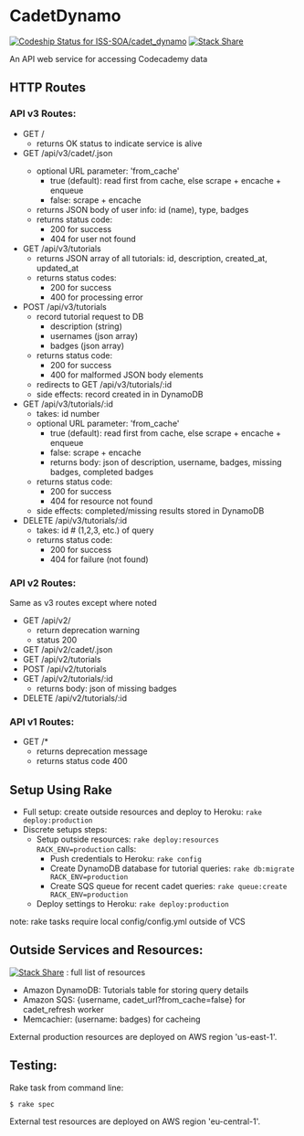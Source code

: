 # CadetDynamo
[![Codeship Status for ISS-SOA/cadet_dynamo](https://codeship.com/projects/55bae420-8357-0132-6ce1-366b1854f7f3/status?branch=master)](https://codeship.com/projects/58109)
[![Stack Share](http://img.shields.io/badge/tech-stack-0690fa.svg?style=flat)](http://stackshare.io/soumyaray/cadetdynamo)

An API web service for accessing Codecademy data

## HTTP Routes
### API v3 Routes:
- GET /
  - returns OK status to indicate service is alive
- GET /api/v3/cadet/<username>.json
  - optional URL parameter: 'from_cache'
    - true (default): read first from cache, else scrape + encache + enqueue
    - false: scrape + encache
  - returns JSON body of user info: id (name), type, badges
  - returns status code:
    - 200 for success
    - 404 for user not found
- GET /api/v3/tutorials
  - returns JSON array of all tutorials: id, description, created_at, updated_at
  - returns status codes:
    - 200 for success
    - 400 for processing error
- POST /api/v3/tutorials
  - record tutorial request to DB
    - description (string)
    - usernames (json array)
    - badges (json array)
  - returns status code:
    - 200 for success
    - 400 for malformed JSON body elements
  - redirects to GET /api/v3/tutorials/:id
  - side effects: record created in in DynamoDB
- GET /api/v3/tutorials/:id
  - takes: id number
  - optional URL parameter: 'from_cache'
      - true (default): read first from cache, else scrape + encache + enqueue
      - false: scrape + encache
      - returns body: json of description, username, badges, missing badges, completed badges
  - returns status code:
    - 200 for success
    - 404 for resource not found
  - side effects: completed/missing results stored in DynamoDB
- DELETE /api/v3/tutorials/:id
  - takes: id # (1,2,3, etc.) of query
  - returns status code:
    - 200 for success
    - 404 for failure (not found)

### API v2 Routes:
Same as v3 routes except where noted
- GET /api/v2/
  - return deprecation warning
  - status 200
- GET /api/v2/cadet/<username>.json
- GET /api/v2/tutorials
- POST /api/v2/tutorials
- GET /api/v2/tutorials/:id
  - returns body: json of missing badges
- DELETE /api/v2/tutorials/:id

### API v1 Routes:
- GET /*
  - returns deprecation message
  - returns status code 400


## Setup Using Rake
- Full setup: create outside resources and deploy to Heroku:
  `rake deploy:production`
- Discrete setups steps:
  - Setup outside resources: `rake deploy:resources RACK_ENV=production` calls:
    - Push credentials to Heroku:
      `rake config`
    - Create DynamoDB database for tutorial queries:
      `rake db:migrate RACK_ENV=production`
    - Create SQS queue for recent cadet queries:
      `rake queue:create RACK_ENV=production`
  - Deploy settings to Heroku:
    `rake deploy:production`

note: rake tasks require local config/config.yml outside of VCS


## Outside Services and Resources:
[![Stack Share](http://img.shields.io/badge/tech-stack-0690fa.svg?style=flat)](http://stackshare.io/soumyaray/cadetdynamo) : full list of resources

- Amazon DynamoDB: Tutorials table for storing query details
- Amazon SQS: {username, cadet_url?from_cache=false} for cadet_refresh worker
- Memcachier: (username: badges) for cacheing

External production resources are deployed on AWS region 'us-east-1'.


## Testing:

Rake task from command line:

    $ rake spec

External test resources are deployed on AWS region 'eu-central-1'.
